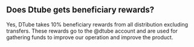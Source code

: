 
## Does Dtube gets beneficiary rewards?

Yes, DTube takes 10% beneficiary rewards from all distribution excluding transfers. These rewards go to the @dtube account and are used for gathering funds to improve our operation and improve the product.
